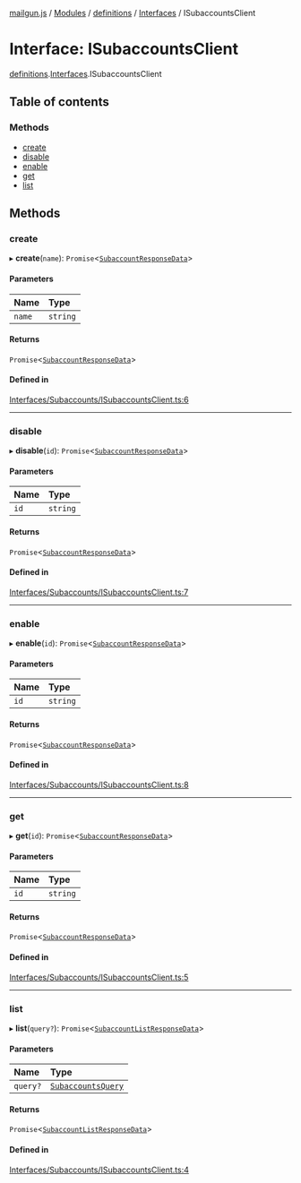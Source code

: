 [mailgun.js](../README.md) / [Modules](../modules.md) / [definitions](../modules/definitions.md) / [Interfaces](../modules/definitions.Interfaces.md) / ISubaccountsClient

# Interface: ISubaccountsClient

[definitions](../modules/definitions.md).[Interfaces](../modules/definitions.Interfaces.md).ISubaccountsClient

## Table of contents

### Methods

- [create](definitions.Interfaces.ISubaccountsClient.md#create)
- [disable](definitions.Interfaces.ISubaccountsClient.md#disable)
- [enable](definitions.Interfaces.ISubaccountsClient.md#enable)
- [get](definitions.Interfaces.ISubaccountsClient.md#get)
- [list](definitions.Interfaces.ISubaccountsClient.md#list)

## Methods

### create

▸ **create**(`name`): `Promise`\<[`SubaccountResponseData`](../modules/definitions.md#subaccountresponsedata)\>

#### Parameters

| Name | Type |
| :------ | :------ |
| `name` | `string` |

#### Returns

`Promise`\<[`SubaccountResponseData`](../modules/definitions.md#subaccountresponsedata)\>

#### Defined in

[Interfaces/Subaccounts/ISubaccountsClient.ts:6](https://github.com/mailgun/mailgun.js/blob/aa3958c/lib/Interfaces/Subaccounts/ISubaccountsClient.ts#L6)

___

### disable

▸ **disable**(`id`): `Promise`\<[`SubaccountResponseData`](../modules/definitions.md#subaccountresponsedata)\>

#### Parameters

| Name | Type |
| :------ | :------ |
| `id` | `string` |

#### Returns

`Promise`\<[`SubaccountResponseData`](../modules/definitions.md#subaccountresponsedata)\>

#### Defined in

[Interfaces/Subaccounts/ISubaccountsClient.ts:7](https://github.com/mailgun/mailgun.js/blob/aa3958c/lib/Interfaces/Subaccounts/ISubaccountsClient.ts#L7)

___

### enable

▸ **enable**(`id`): `Promise`\<[`SubaccountResponseData`](../modules/definitions.md#subaccountresponsedata)\>

#### Parameters

| Name | Type |
| :------ | :------ |
| `id` | `string` |

#### Returns

`Promise`\<[`SubaccountResponseData`](../modules/definitions.md#subaccountresponsedata)\>

#### Defined in

[Interfaces/Subaccounts/ISubaccountsClient.ts:8](https://github.com/mailgun/mailgun.js/blob/aa3958c/lib/Interfaces/Subaccounts/ISubaccountsClient.ts#L8)

___

### get

▸ **get**(`id`): `Promise`\<[`SubaccountResponseData`](../modules/definitions.md#subaccountresponsedata)\>

#### Parameters

| Name | Type |
| :------ | :------ |
| `id` | `string` |

#### Returns

`Promise`\<[`SubaccountResponseData`](../modules/definitions.md#subaccountresponsedata)\>

#### Defined in

[Interfaces/Subaccounts/ISubaccountsClient.ts:5](https://github.com/mailgun/mailgun.js/blob/aa3958c/lib/Interfaces/Subaccounts/ISubaccountsClient.ts#L5)

___

### list

▸ **list**(`query?`): `Promise`\<[`SubaccountListResponseData`](../modules/definitions.md#subaccountlistresponsedata)\>

#### Parameters

| Name | Type |
| :------ | :------ |
| `query?` | [`SubaccountsQuery`](../modules/definitions.md#subaccountsquery) |

#### Returns

`Promise`\<[`SubaccountListResponseData`](../modules/definitions.md#subaccountlistresponsedata)\>

#### Defined in

[Interfaces/Subaccounts/ISubaccountsClient.ts:4](https://github.com/mailgun/mailgun.js/blob/aa3958c/lib/Interfaces/Subaccounts/ISubaccountsClient.ts#L4)
